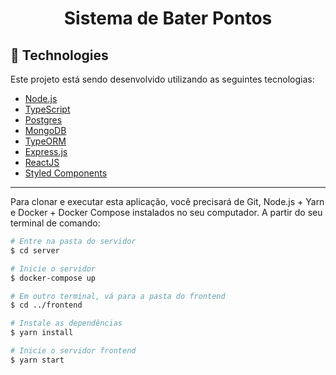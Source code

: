 
<h1 align="center">
Sistema de Bater Pontos
</h1>

## :rocket: Technologies
Este projeto está sendo desenvolvido utilizando as seguintes tecnologias:

- [Node.js](https://nodejs.org/en/)
- [TypeScript](https://www.typescriptlang.org/)
- [Postgres](https://www.postgresql.org/)
- [MongoDB](https://www.mongodb.com/try/download/community)
- [TypeORM](https://typeorm.io/#/)
- [Express.js](https://expressjs.com/)
- [ReactJS](https://reactjs.org)
- [Styled Components](https://styled-components.com/)
---

Para clonar e executar esta aplicação, você precisará de Git, Node.js + Yarn e Docker + Docker Compose instalados no seu computador. A partir do seu terminal de comando:

```bash
# Entre na pasta do servidor
$ cd server

# Inicie o servidor
$ docker-compose up

# Em outro terminal, vá para a pasta do frontend
$ cd ../frontend

# Instale as dependências
$ yarn install

# Inicie o servidor frontend
$ yarn start

```
